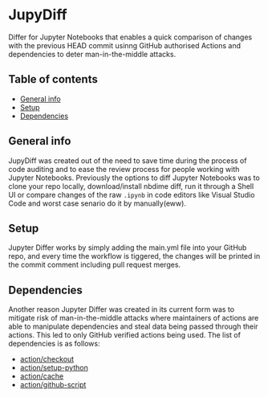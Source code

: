 # JupyDiff
Differ for Jupyter Notebooks that enables a quick comparison of changes with the previous HEAD commit usinng GitHub authorised Actions and dependencies to deter man-in-the-middle attacks.
## Table of contents
* [General info](#general-info)
* [Setup](#setup)
* [Dependencies](#dependencies)

## General info
JupyDiff was created out of the need to save time during the process of code auditing and to ease the review process for people working with Jupyter Notebooks. Previously the options to diff Jupyter Notebooks was to clone your repo locally, download/install nbdime diff, run it through a Shell UI or compare changes of the raw `.ipynb` in code editors like Visual Studio Code and worst case senario do it by manually(eww).

## Setup
Jupyter Differ works by simply adding the main.yml file into your GitHub repo, and every time the workflow is tiggered, the changes will be printed in the commit comment including pull request merges.

## Dependencies
Another reason Jupyter Differ was created in its current form was to mitigate risk of man-in-the-middle attacks where maintainers of actions are able to manipulate dependencies and steal data being passed through their actions. This led to only GitHub verified actions being used. The list of dependencies is as follows:
* [action/checkout](https://github.com/actions/checkout)
* [action/setup-python](https://github.com/actions/setup-python)
* [action/cache](https://github.com/actions/cache)
* [action/github-script](https://github.com/actions/github-script) 
